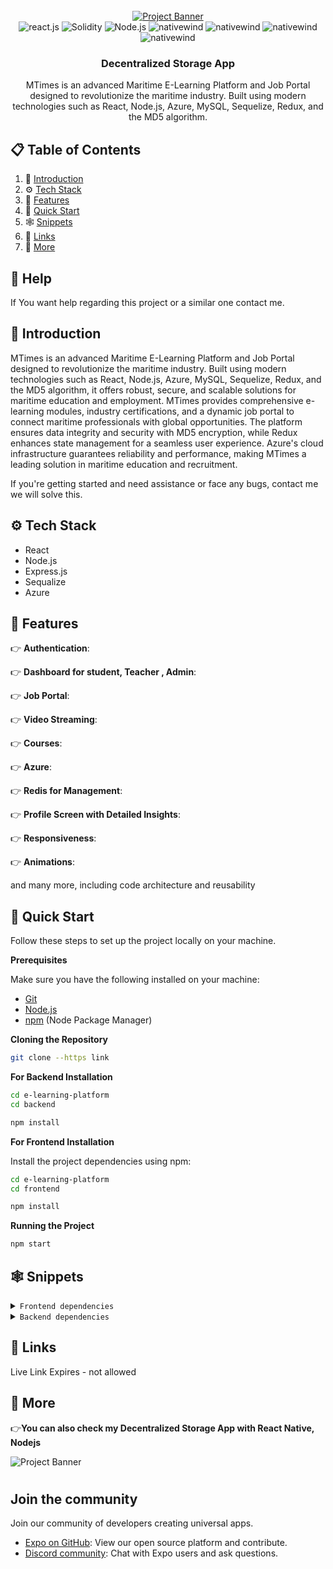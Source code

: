 <div align="center">
  <br />
     <a href="#" target="_blank">
      <img src="https://i.postimg.cc/x1cqh01n/Pixel-Chain-1.png" alt="Project Banner">
    </a>
  <br />

  <div>
 <img src="https://img.shields.io/badge/javascript-%23323330.svg?style=for-the-badge&logo=javascript&logoColor=%23F7DF1E" alt="react.js" />
    <img src="https://img.shields.io/badge/typescript-%23007ACC.svg?style=for-the-badge&logo=typescript&logoColor=white" alt="Solidity" />
    <img src="https://img.shields.io/badge/node.js-6DA55F?style=for-the-badge&logo=node.js&logoColor=white" alt="Node.js" />
    <img src="https://img.shields.io/badge/css3-%231572B6.svg?style=for-the-badge&logo=css3&logoColor=white" alt="nativewind" />
     <img src="https://img.shields.io/badge/html5-%23E34F26.svg?style=for-the-badge&logo=html5&logoColor=white" alt="nativewind" />
     <img src="https://img.shields.io/badge/azure-%230072C6.svg?style=for-the-badge&logo=microsoftazure&logoColor=white" alt="nativewind" />
     <img src="https://img.shields.io/badge/redis-%23DD0031.svg?style=for-the-badge&logo=redis&logoColor=white" alt="nativewind" />
  </div>

  <h3 align="center">Decentralized Storage App</h3>

   <div align="center">
    MTimes is an advanced Maritime E-Learning Platform and Job Portal designed to revolutionize the maritime industry. Built using modern technologies such as React, Node.js, Azure, MySQL, Sequelize, Redux, and the MD5 algorithm.
    </div>
</div>

## 📋 <a name="table">Table of Contents</a>

1. 🤖 [Introduction](#introduction)
2. ⚙️ [Tech Stack](#tech-stack)
3. 🔋 [Features](#features)
4. 🤸 [Quick Start](#quick-start)
5. 🕸️ [Snippets](#snippets)
6. 🔗 [Links](#links)
7. 🚀 [More](#more)

## 🚨 Help
If You want help regarding this project or a similar one contact me. 

## <a name="introduction">🤖 Introduction</a>

MTimes is an advanced Maritime E-Learning Platform and Job Portal designed to revolutionize the maritime industry. Built using modern technologies such as React, Node.js, Azure, MySQL, Sequelize, Redux, and the MD5 algorithm, it offers robust, secure, and scalable solutions for maritime education and employment. MTimes provides comprehensive e-learning modules, industry certifications, and a dynamic job portal to connect maritime professionals with global opportunities. The platform ensures data integrity and security with MD5 encryption, while Redux enhances state management for a seamless user experience. Azure's cloud infrastructure guarantees reliability and performance, making MTimes a leading solution in maritime education and recruitment.

If you're getting started and need assistance or face any bugs, contact me we will solve this.


## <a name="tech-stack">⚙️ Tech Stack</a>

- React
- Node.js
- Express.js
- Sequalize
- Azure

## <a name="features">🔋 Features</a>

👉 **Authentication**:

👉 **Dashboard for student, Teacher , Admin**: 

👉 **Job Portal**:

👉 **Video Streaming**:

👉 **Courses**:

👉 **Azure**:

👉 **Redis for Management**:

👉 **Profile Screen with Detailed Insights**:

👉 **Responsiveness**: 

👉 **Animations**: 

and many more, including code architecture and reusability 

## <a name="quick-start">🤸 Quick Start</a>

Follow these steps to set up the project locally on your machine.

**Prerequisites**

Make sure you have the following installed on your machine:

- [Git](https://git-scm.com/)
- [Node.js](https://nodejs.org/en)
- [npm](https://www.npmjs.com/) (Node Package Manager)

**Cloning the Repository**

```bash
git clone --https link
```

**For Backend Installation**
```bash
cd e-learning-platform
cd backend

npm install
```
**For Frontend Installation**

Install the project dependencies using npm:

```bash
cd e-learning-platform
cd frontend

npm install
```

**Running the Project**

```bash
npm start
```



## <a name="snippets">🕸️ Snippets</a>

<details>
<summary><code>Frontend dependencies</code></summary>

```javascript
/**   "@azure/storage-blob": "^12.17.0",
    "@redux-devtools/extension": "^3.3.0",
    "@reduxjs/toolkit": "^2.0.1",
    "@stripe/react-stripe-js": "^2.6.2",
    "@stripe/stripe-js": "^3.2.0",
    "@testing-library/jest-dom": "^5.17.0",
    "@testing-library/react": "^13.4.0",
    "@testing-library/user-event": "^13.5.0",
    "@vidstack/react": "^1.11.3",
    "apexcharts": "^3.46.0",
    "axios": "^1.6.5",
    "cropperjs": "^1.6.1",
    "dotenv": "^16.4.5",
    "install": "^0.13.0",
    "js-cookie": "^3.0.5",
    "js-md5": "^0.8.3",
    "jwt-decode": "^4.0.0",
    "moment": "^2.30.1",
    "npm": "^10.5.0",
    "p-limit": "^5.0.0",
    "react": "^18.2.0",
    "react-apexcharts": "^1.4.1",
    "react-country-state-city": "^1.1.0",
    "react-date-picker": "^10.6.0",
    "react-dom": "^18.2.0",
    "react-icons": "^5.0.1",
    "react-lazy-load-image-component": "^1.6.0",
    "react-phone-number-input": "^3.3.9",
    "react-quill": "^2.0.0",
    "react-redux": "^9.1.0",
    "react-router-dom": "^6.21.3",
    "react-scripts": "5.0.1",
    "react-select": "^5.8.0",
    "react-star-ratings": "^2.3.0",
    "react-toastify": "^10.0.4",
    "reactjs-popup": "^2.0.6",
    "redux": "^5.0.1",
    "redux-persist": "^6.0.0",
    "redux-thunk": "^3.1.0",
    "socket.io-client": "^4.7.5",
    "uuid": "^9.0.1",
    "video-react": "^0.16.0",
    "web-vitals": "^2.1.4"
   
```

</details>

<details>
<summary><code>Backend dependencies</code></summary>

```javascript
  "bcryptjs": "^2.4.3",
    "body-parser": "^1.20.2",
    "cookie-parser": "^1.4.6",
    "cors": "^2.8.5",
    "crypto": "^1.0.1",
    "dotenv": "^16.3.1",
    "express": "^4.18.2",
    "express-fileupload": "^1.4.3",
    "jsonwebtoken": "^9.0.2",
    "moment": "^2.30.1",
    "multer": "^1.4.5-lts.1",
    "multer-azure-blob-storage": "^1.2.0",
    "multer-s3": "^3.0.1",
    "mysql2": "^3.9.2",
    "nodemailer": "^6.9.8",
    "nodemon": "^3.0.2",
    "sequelize": "^6.37.1",
    "slugify": "^1.6.6",
    "socket.io": "^4.7.5",
    "stripe": "^14.23.0"
```

</details>


## <a name="links">🔗 Links</a>

Live Link Expires - not allowed

## <a name="more">🚀 More</a>

👉**You can also check my Decentralized Storage App with React Native, Nodejs**

<img src="https://github.com/MuhammadAzeem-1/pixelChain" alt="Project Banner">
</a>

<br />

#
## Join the community

Join our community of developers creating universal apps.

- [Expo on GitHub](https://github.com/expo/expo): View our open source platform and contribute.
- [Discord community](https://chat.expo.dev): Chat with Expo users and ask questions.
